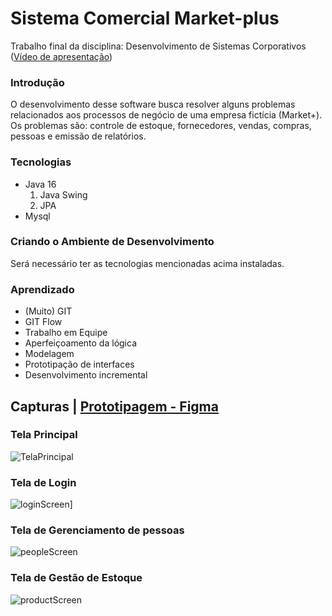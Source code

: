 # Sistema Comercial Market-plus
Trabalho final da disciplina: Desenvolvimento de Sistemas Corporativos
([Vídeo de apresentação](https://github.com/gabrielroot/SistemaComercialMarket-plus/blob/main/Video%20de%20apresenta%C3%A7%C3%A3o.mp4?raw=true))

### Introdução
O desenvolvimento desse software busca resolver alguns problemas relacionados aos processos de negócio de uma empresa fictícia (Market+). Os problemas são:  controle de estoque, fornecedores, vendas, compras, pessoas e emissão de relatórios.
### Tecnologias
- Java 16
	1. Java Swing
	2. JPA
- Mysql

### Criando o Ambiente de Desenvolvimento
Será necessário ter as tecnologias mencionadas acima instaladas.

### Aprendizado
- (Muito) GIT
- GIT Flow
- Trabalho em Equipe
- Aperfeiçoamento da lógica
- Modelagem
- Prototipação de interfaces
- Desenvolvimento incremental

## Capturas | [Prototipagem - Figma](https://www.figma.com/file/V5HaB0g3IRo6ESf2Jxe5US/Prot%C3%B3tipo?node-id=0%3A1)
### Tela Principal
![TelaPrincipal](homeScreen.png "TelaPrincipal")
### Tela de Login
![loginScreen](loginScreen.png "loginScreen")]
### Tela de Gerenciamento de pessoas
![peopleScreen](peopleScreen.png "peopleScreen")
### Tela de Gestão de Estoque
![productScreen](productScreen.png "productScreen")
